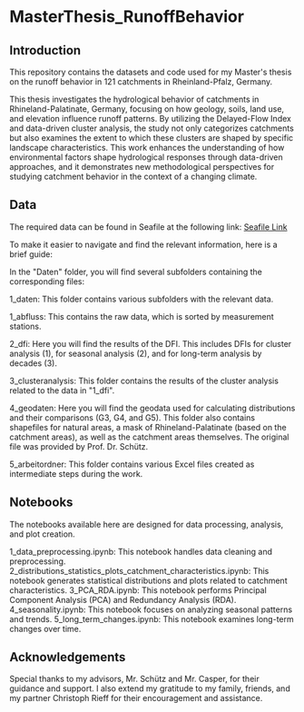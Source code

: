 # MasterThesis_RunoffBehavior

## Introduction
This repository contains the datasets and code used for my Master's thesis on the runoff behavior in 121 catchments in Rheinland-Pfalz, Germany. 

This thesis investigates the hydrological behavior of catchments in Rhineland-Palatinate, Germany, focusing on how geology, soils, land use, and elevation influence runoff patterns. By utilizing the Delayed-Flow Index and data-driven cluster analysis, the study not only categorizes catchments but also examines the extent to which these clusters are shaped by specific landscape characteristics. This work enhances the understanding of how environmental factors shape hydrological responses through data-driven approaches, and it demonstrates new methodological perspectives for studying catchment behavior in the context of a changing climate.

## Data
The required data can be found in Seafile at the following link:
[Seafile Link](https://seafile.rlp.net/d/c4500c173e754793bec8/)

To make it easier to navigate and find the relevant information, here is a brief guide:

In the "Daten" folder, you will find several subfolders containing the corresponding files:

1_daten: This folder contains various subfolders with the relevant data.


1_abfluss: This contains the raw data, which is sorted by measurement stations.


2_dfi: Here you will find the results of the DFI. This includes DFIs for cluster analysis (1), for seasonal analysis (2), and for long-term analysis by decades (3).


3_clusteranalysis: This folder contains the results of the cluster analysis related to the data in "1_dfi".


4_geodaten: Here you will find the geodata used for calculating distributions and their comparisons (G3, G4, and G5). This folder also contains shapefiles for natural areas, a mask of Rhineland-Palatinate (based on the catchment areas), as well as the catchment areas themselves. The original file was provided by Prof. Dr. Schütz.


5_arbeitordner: This folder contains various Excel files created as intermediate steps during the work.


## Notebooks
The notebooks available here are designed for data processing, analysis, and plot creation.

1_data_preprocessing.ipynb: This notebook handles data cleaning and preprocessing.
2_distributions_statistics_plots_catchment_characteristics.ipynb: This notebook generates statistical distributions and plots related to catchment characteristics.
3_PCA_RDA.ipynb: This notebook performs Principal Component Analysis (PCA) and Redundancy Analysis (RDA).
4_seasonality.ipynb: This notebook focuses on analyzing seasonal patterns and trends.
5_long_term_changes.ipynb: This notebook examines long-term changes over time.


## Acknowledgements
Special thanks to my advisors, Mr. Schütz and Mr. Casper, for their guidance and support.
I also extend my gratitude to my family, friends, and my partner Christoph Rieff for their encouragement and assistance.
